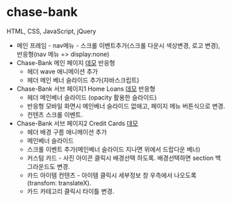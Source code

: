 # chase-bank
HTML, CSS, JavaScript, jQuery
- 메인 프레임 - nav메뉴 - 스크롤 이벤트추가(스크롤 다운시 색상변경, 로고 변경), 반응형(nav 메뉴 => display:none) 
- Chase-Bank 메인 페이지 [데모](https://donghee564.github.io/chase-bank/chase_main) 반응형
    - 헤더 wave 애니메이션 추가
    - 헤더 메인 베너 슬라이드 추가(자바스크립트)
- Chase-Bank 서브 페이지1 Home Loans [데모](https://donghee564.github.io/chase-bank/chase_sub1) 반응형
    - 헤더 메인베너 슬라이드 (opacity 활용한 슬라이드)
    - 반응형 모바일 화면시 메인베너 슬라이드 없애고, 페이지 메뉴 버튼식으로 변경.
    - 컨텐츠 스크롤 이벤트. 
- Chase-Bank 서브 페이지2 Credit Cards [데모](https://donghee564.github.io/chase-bank/chase_sub2)
    - 헤더 배경 구름 애니메이션 추가
    - 메인베너 슬라이드
    - 스크롤 이벤트 추가(메인베너 슬라이드 지나면 위에서 드랍다운 베너)
    - 커스텀 카드 - 사진 아이콘 클릭시 배경선택 하도록. 배경선택하면 section 백그라운드도 변경.
    - 카드 아이템 컨텐츠 - 아이템 클릭시 세부정보 창 우측에서 나오도록(transfom: translateX). 
    - 카드 카테고리 클릭시 타이틀 변경.
